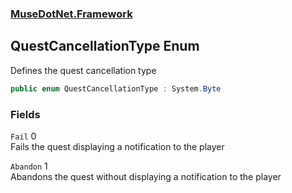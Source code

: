 ### [MuseDotNet.Framework](./MuseDotNet-Framework.md 'MuseDotNet.Framework')
## QuestCancellationType Enum
Defines the quest cancellation type  
```csharp
public enum QuestCancellationType : System.Byte
```
### Fields
<a name='QuestCancellationType-Fail'></a>
`Fail` 0  
Fails the quest displaying a notification to the player  
  
<a name='QuestCancellationType-Abandon'></a>
`Abandon` 1  
Abandons the quest without displaying a notification to the player  
  
